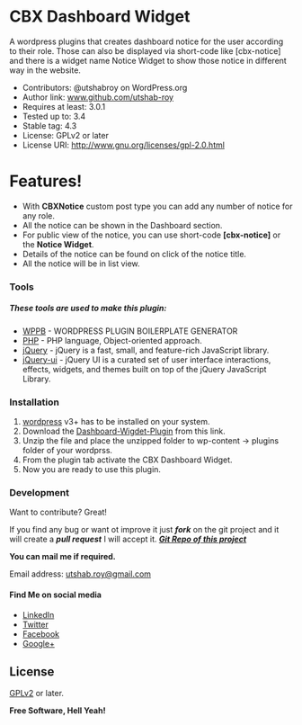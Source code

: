 # CBX Dashboard Widget



A wordpress plugins that creates dashboard notice for the user according to their role. Those can also be displayed via short-code like [cbx-notice] and there is a widget name Notice Widget to show those notice in different way in the website.

  - Contributors: @utshabroy on WordPress.org
  - Author link: www.github.com/utshab-roy
  - Requires at least: 3.0.1
  - Tested up to: 3.4
  - Stable tag: 4.3
  - License: GPLv2 or later
  - License URI: http://www.gnu.org/licenses/gpl-2.0.html

# Features!

  - With **CBXNotice** custom post type you can add any number of notice for any role.
  - All the notice can be shown in the Dashboard section.
  - For public view of the notice, you can use short-code **[cbx-notice]** or the **Notice Widget**.
  - Details of the notice can be found on click of the notice title.
  - All the notice will be in list view.


### Tools

##### These tools are used to make this plugin:

* [WPPB] - WORDPRESS PLUGIN BOILERPLATE GENERATOR
* [PHP] - PHP language, Object-oriented approach. 
* [jQuery] - jQuery is a fast, small, and feature-rich JavaScript library.
* [jQuery-ui] - jQuery UI is a curated set of user interface interactions, effects, widgets, and themes built on top of the jQuery JavaScript Library.


### Installation

1.  [wordpress] v3+ has to be installed on your system.
2.  Download the [Dashboard-Wigdet-Plugin] from this link.
3.  Unzip the file and place the unzipped folder to wp-content -> plugins  folder of your wordprss.
4.  From the plugin tab activate the CBX Dashboard Widget.
5.  Now you are ready to use this plugin.


### Development

Want to contribute? Great!

If you find any bug or want ot improve it just ***fork*** on the git project and it will create a  ***pull request*** I will accept it.
***[Git Repo of this project][gitRepo]***

**You can mail me if required.**

Email address: <utshab.roy@gmail.com>


#### Find Me on social media

* [LinkedIn][linkedInLink]
* [Twitter][twitterLink]
* [Facebook][facebookLink]
* [Google+][googlePlusLink]



License
----

[GPLv2] or later.


**Free Software, Hell Yeah!**

   [facebookLink]: <https://www.facebook.com/uutshab>
   [linkedInLink]: <https://www.linkedin.com/in/utshab-roy>
   [twitterLink]: <https://twitter.com/RoyUtshab>
   [googlePlusLink]: <https://plus.google.com/u/0/+UtshabRoy>
   [gitRepo]: <https://github.com/utshab-roy/dashboardwidget>
   
   [WPPB]: <https://wppb.me/>
   [jQuery]: <http://jquery.com>
   [jQuery-ui]: <https://jqueryui.com>
   [PHP]: <http://php.net/>
   [wordpress]: <https://wordpress.org/download/>
   [Dashboard-Wigdet-Plugin]: <https://github.com/utshab-roy/dashboardwidget/releases/download/1.0.0/dashboardwidget.zip>
   [GPLv2]: <http://www.gnu.org/licenses/gpl-2.0.html>
   
